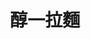 ---
title: "醇一拉麵"
description: "醇一拉麵"
layout: shop
keywords:
  - 美食競賽
  - 台灣美食
  - 美食精選
datePublished: "2025-06-30"
dateModified: "2025-07-02"
city: "台北市"
district: "大安區"
address: "台北市大安區仁愛路四段48巷30-1號"
phone: "0227066800"
geo: "25.036282732036618, 121.54700082650679"
google_map: "https://maps.app.goo.gl/3fysJuC5jUdZzdbc7"
footinder: "https://footinder.com.tw/%E5%8F%B0%E5%8C%97%E5%B8%82%E5%A4%A7%E5%AE%89%E5%8D%80/362156/"
official: "https://www.instagram.com/chun.ramenshop"
award:
  - name: "500盤"
    year: "2024"
    entries:
      - dishes:
          - "醇金濃湯鮮貝拉麵"

---
